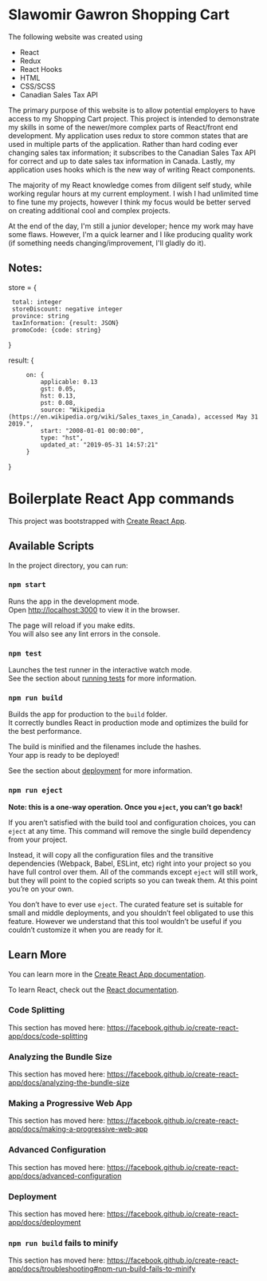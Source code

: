 # Slawomir Gawron Shopping Cart

The following website was created using 
 - React
 - Redux 
 - React Hooks
 - HTML
 - CSS/SCSS
 - Canadian Sales Tax API
 
 The primary purpose of this website is to allow potential employers to have access to my Shopping Cart project. 
 This project is intended to demonstrate my skills in some of the newer/more complex parts of React/front end development. 
 My application uses redux to store common states that are used in multiple parts of the application. Rather than hard coding
 ever changing sales tax information; it subscribes to the Canadian Sales Tax API for correct and up to date sales tax information 
 in Canada. Lastly, my application uses hooks which is the new way of writing React components.
 
 The majority of my React knowledge comes from diligent self study, while working regular hours at my current employment.
 I wish I had unlimited time to fine tune my projects, however I think my focus would be better served on creating additional cool 
 and complex projects.  
 
 At the end of the day, I'm still a junior developer; hence my work may have some flaws. However, I'm a quick learner and I like producing quality work 
 (if something needs changing/improvement, I'll gladly do it).
 
 ## Notes: 
 
 store = {
 
     total: integer
     storeDiscount: negative integer
     province: string
     taxInformation: {result: JSON}
     promoCode: {code: string}
     
 }
   
 result: {
 
         on: {
             applicable: 0.13
             gst: 0.05,
             hst: 0.13,
             pst: 0.08,
             source: "Wikipedia (https://en.wikipedia.org/wiki/Sales_taxes_in_Canada), accessed May 31 2019.",
             start: "2008-01-01 00:00:00",
             type: "hst",
             updated_at: "2019-05-31 14:57:21"
         }
  }
   
  
 
 
# Boilerplate React App commands 

This project was bootstrapped with [Create React App](https://github.com/facebook/create-react-app).

## Available Scripts

In the project directory, you can run:

### `npm start`

Runs the app in the development mode.<br>
Open [http://localhost:3000](http://localhost:3000) to view it in the browser.

The page will reload if you make edits.<br>
You will also see any lint errors in the console.

### `npm test`

Launches the test runner in the interactive watch mode.<br>
See the section about [running tests](https://facebook.github.io/create-react-app/docs/running-tests) for more information.

### `npm run build`

Builds the app for production to the `build` folder.<br>
It correctly bundles React in production mode and optimizes the build for the best performance.

The build is minified and the filenames include the hashes.<br>
Your app is ready to be deployed!

See the section about [deployment](https://facebook.github.io/create-react-app/docs/deployment) for more information.

### `npm run eject`

**Note: this is a one-way operation. Once you `eject`, you can’t go back!**

If you aren’t satisfied with the build tool and configuration choices, you can `eject` at any time. This command will remove the single build dependency from your project.

Instead, it will copy all the configuration files and the transitive dependencies (Webpack, Babel, ESLint, etc) right into your project so you have full control over them. All of the commands except `eject` will still work, but they will point to the copied scripts so you can tweak them. At this point you’re on your own.

You don’t have to ever use `eject`. The curated feature set is suitable for small and middle deployments, and you shouldn’t feel obligated to use this feature. However we understand that this tool wouldn’t be useful if you couldn’t customize it when you are ready for it.

## Learn More

You can learn more in the [Create React App documentation](https://facebook.github.io/create-react-app/docs/getting-started).

To learn React, check out the [React documentation](https://reactjs.org/).

### Code Splitting

This section has moved here: https://facebook.github.io/create-react-app/docs/code-splitting

### Analyzing the Bundle Size

This section has moved here: https://facebook.github.io/create-react-app/docs/analyzing-the-bundle-size

### Making a Progressive Web App

This section has moved here: https://facebook.github.io/create-react-app/docs/making-a-progressive-web-app

### Advanced Configuration

This section has moved here: https://facebook.github.io/create-react-app/docs/advanced-configuration

### Deployment

This section has moved here: https://facebook.github.io/create-react-app/docs/deployment

### `npm run build` fails to minify

This section has moved here: https://facebook.github.io/create-react-app/docs/troubleshooting#npm-run-build-fails-to-minify
